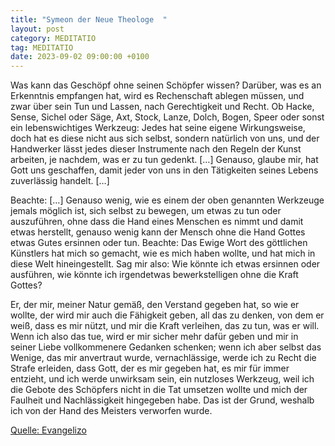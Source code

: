 ```yaml
---
title: "Symeon der Neue Theologe  "
layout: post
category: MEDITATIO
tag: MEDITATIO
date: 2023-09-02 09:00:00 +0100
---
```

Was kann das Geschöpf ohne seinen Schöpfer wissen? Darüber, was es an Erkenntnis empfangen hat, wird es Rechenschaft ablegen müssen, und zwar über sein Tun und Lassen, nach Gerechtigkeit und Recht. Ob Hacke, Sense, Sichel oder Säge, Axt, Stock, Lanze, Dolch, Bogen, Speer oder sonst ein lebenswichtiges Werkzeug: Jedes hat seine eigene Wirkungsweise, doch hat es diese nicht aus sich selbst, sondern natürlich von uns, und der Handwerker lässt jedes dieser Instrumente nach den Regeln der Kunst arbeiten, je nachdem, was er zu tun gedenkt.<!--more--> […] Genauso, glaube mir, hat Gott uns geschaffen, damit jeder von uns in den Tätigkeiten seines Lebens zuverlässig handelt. […]

Beachte: […] Genauso wenig, wie es einem der oben genannten Werkzeuge jemals möglich ist, sich selbst zu bewegen, um etwas zu tun oder auszuführen, ohne dass die Hand eines Menschen es nimmt und damit etwas herstellt, genauso wenig kann der Mensch ohne die Hand Gottes etwas Gutes ersinnen oder tun. Beachte: Das Ewige Wort des göttlichen Künstlers hat mich so gemacht, wie es mich haben wollte, und hat mich in diese Welt hineingestellt. Sag mir also: Wie könnte ich etwas ersinnen oder ausführen, wie könnte ich irgendetwas bewerkstelligen ohne die Kraft Gottes?

Er, der mir, meiner Natur gemäß, den Verstand gegeben hat, so wie er wollte, der wird mir auch die Fähigkeit geben, all das zu denken, von dem er weiß, dass es mir nützt, und mir die Kraft verleihen, das zu tun, was er will. Wenn ich also das tue, wird er mir sicher mehr dafür geben und mir in seiner Liebe vollkommenere Gedanken schenken; wenn ich aber selbst das Wenige, das mir anvertraut wurde, vernachlässige, werde ich zu Recht die Strafe erleiden, dass Gott, der es mir gegeben hat, es mir für immer entzieht, und ich werde unwirksam sein, ein nutzloses Werkzeug, weil ich die Gebote des Schöpfers nicht in die Tat umsetzen wollte und mich der Faulheit und Nachlässigkeit hingegeben habe. Das ist der Grund, weshalb ich von der Hand des Meisters verworfen wurde.


[Quelle: Evangelizo](https://evangeliumtagfuertag.org/DE/gospel)